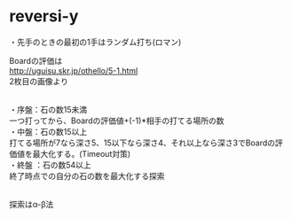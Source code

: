 reversi-y
=========

・先手のときの最初の1手はランダム打ち(ロマン)<br>

Boardの評価は<br>
http://uguisu.skr.jp/othello/5-1.html<br>
2枚目の画像より<br><br>

・序盤：石の数15未満<br>
一つ打ってから、Boardの評価値+(-1)*相手の打てる場所の数<br>
・中盤：石の数15以上<br>
打てる場所が7なら深さ5、15以下なら深さ4、それ以上なら深さ3でBoardの評価値を最大化する。(Timeout対策)<br>
・終盤 ：石の数54以上<br>
終了時点での自分の石の数を最大化する探索<br><br>

探索はα-β法
